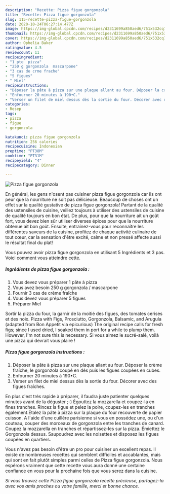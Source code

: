 ```yaml
---
description: "Recette: Pizza figue gorgonzola"
title: "Recette: Pizza figue gorgonzola"
slug: 115-recette-pizza-figue-gorgonzola
date: 2020-10-24T06:27:14.477Z
image: https://img-global.cpcdn.com/recipes/d2311699a850aed6/751x532cq70/pizza-figue-gorgonzola-photo-principale-de-la-recette.jpg
thumbnail: https://img-global.cpcdn.com/recipes/d2311699a850aed6/751x532cq70/pizza-figue-gorgonzola-photo-principale-de-la-recette.jpg
cover: https://img-global.cpcdn.com/recipes/d2311699a850aed6/751x532cq70/pizza-figue-gorgonzola-photo-principale-de-la-recette.jpg
author: Ophelia Baker
ratingvalue: 4.5
reviewcount: 11
recipeingredient:
- "1 pte  pizza"
- "250 g gorgonzola  mascarpone"
- "3 cas de crme frache"
- "5 figues"
- " Miel"
recipeinstructions:
- "Déposer la pâte à pizza sur une plaque allant au four. Déposer la crème fraîche, le gorgonzola coupé en dés puis les figues coupées en cubes."
- "Enfourner 20 minutes à 190•C."
- "Verser un filet de miel dessus dès la sortie du four. Décorer avec des figues fraîches."
categories:
- Resep
tags:
- pizza
- figue
- gorgonzola

katakunci: pizza figue gorgonzola 
nutrition: 256 calories
recipecuisine: Indonesian
preptime: "PT38M"
cooktime: "PT31M"
recipeyield: "4"
recipecategory: Dinner

---
```



![Pizza figue gorgonzola](https://img-global.cpcdn.com/recipes/d2311699a850aed6/751x532cq70/pizza-figue-gorgonzola-photo-principale-de-la-recette.jpg)

En général, les gens n'osent pas cuisiner pizza figue gorgonzola car ils ont peur que la nourriture ne soit pas délicieuse. Beaucoup de choses ont un effet sur la qualité gustative de pizza figue gorgonzola! Partant de la qualité des ustensiles de cuisine, veillez toujours à utiliser des ustensiles de cuisine de qualité toujours en bon état. De plus, pour que la nourriture ait un goût fort, vous devez bien sûr utiliser diverses épices pour que la nourriture obtenue ait bon goût. Ensuite, entraînez-vous pour reconnaître les différentes saveurs de la cuisine, profitez de chaque activité culinaire de tout cœur, car la sensation d'être excité, calme et non pressé affecte aussi le résultat final du plat!

<!--inarticleads1-->

Vous pouvez avoir pizza figue gorgonzola en utilisant 5 Ingrédients et 3 pas. Voici comment vous atteindre cette.

##### Ingrédients de pizza figue gorgonzola :

1. Vous devez vous préparer 1 pâte à pizza
1. Vous avez besoin 250 g gorgonzola / mascarpone
1. Fournir 3 cas de crème fraîche
1. Vous devez vous préparer 5 figues
1. Préparer  Miel


Sortir la pizza du four, la garnir de la moitié des figues, des tomates cerises et des noix. Pizza with Figs, Prosciutto, Gorgonzola, Balsamic, and Arugula (adapted from Bon Appetit via epicurious) The original recipe calls for fresh figs; since I used dried, I soaked them in port for a while to plump them. However, I&#39;m not sure this is necessary. Si vous aimez le sucré-salé, voilà une pizza qui devrait vous plaire ! 

<!--inarticleads2-->

##### Pizza figue gorgonzola instructions :

1. Déposer la pâte à pizza sur une plaque allant au four. Déposer la crème fraîche, le gorgonzola coupé en dés puis les figues coupées en cubes.
1. Enfourner 20 minutes à 190•C.
1. Verser un filet de miel dessus dès la sortie du four. Décorer avec des figues fraîches.


En plus c&#39;est très rapide à préparer, il faudra juste patienter quelques minutes avant de la déguster ;-) Égouttez la mozzarella et coupez-la en fines tranches. Rincez la figue et pelez la poire, coupez-les en tranches également.Étalez la pâte à pizza sur la plaque du four recouverte de papier cuisson. A l&#39;aide d&#39;une cuillère parisienne si vous en possédez une, ou d&#39;un couteau, couper des morceaux de gorgonzola entre les tranches de canard. Coupez la mozzarella en tranches et répartissez-les sur la pizza. Émiettez le Gorgonzola dessus. Saupoudrez avec les noisettes et disposez les figues coupées en quartiers. 

<!--inarticleads1-->

<p>
Vous n'avez pas besoin d'être un pro pour cuisiner un excellent repas. Il existe de nombreuses recettes qui semblent difficiles et accablantes, mais qui sont en fait plutôt simples parmi celles de Pizza figue gorgonzola. Nous espérons vraiment que cette recette vous aura donné une certaine confiance en vous pour la prochaine fois que vous serez dans la cuisine.
</p>

<p>
<i>Si vous trouvez cette Pizza figue gorgonzola recette précieuse, partagez-la avec vos amis proches ou votre famille, merci et bonne chance.</i>
</p>
